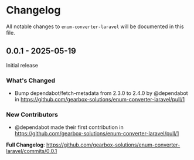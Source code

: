 # Changelog

All notable changes to `enum-converter-laravel` will be documented in this file.

## 0.0.1 - 2025-05-19

Initial release

### What's Changed

* Bump dependabot/fetch-metadata from 2.3.0 to 2.4.0 by @dependabot in https://github.com/gearbox-solutions/enum-converter-laravel/pull/1

### New Contributors

* @dependabot made their first contribution in https://github.com/gearbox-solutions/enum-converter-laravel/pull/1

**Full Changelog**: https://github.com/gearbox-solutions/enum-converter-laravel/commits/0.0.1
